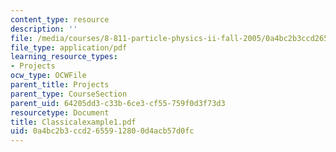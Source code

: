 ```yaml
---
content_type: resource
description: ''
file: /media/courses/8-811-particle-physics-ii-fall-2005/0a4bc2b3ccd2655912800d4acb57d0fc_Classicalexample1.pdf
file_type: application/pdf
learning_resource_types:
- Projects
ocw_type: OCWFile
parent_title: Projects
parent_type: CourseSection
parent_uid: 64205dd3-c33b-6ce3-cf55-759f0d3f73d3
resourcetype: Document
title: Classicalexample1.pdf
uid: 0a4bc2b3-ccd2-6559-1280-0d4acb57d0fc
---
```

